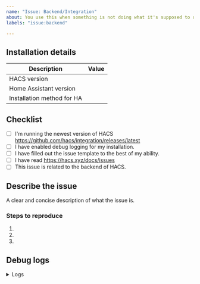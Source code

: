 ```yaml
---
name: "Issue: Backend/Integration"
about: You use this when something is not doing what it's supposed to do.
labels: "issue:backend"

---
```

<!-- Learn how to submit an issue here https://hacs.xyz/docs/issues -->
<!-- Before you open a new issue, search through the existing issues to see if others have had the same problem.-->

## Installation details
<!-- In the table below you are expected to add information under the "Value" part -->

Description                | Value
---------------------------| ------------------------------
HACS version               |
Home Assistant version     |
Installation method for HA |


## Checklist
<!-- You need to check ALL these boxes (tasks), if you do not do that, your issue are incomplete and may be closed -->

- [ ] I'm running the newest version of HACS https://github.com/hacs/integration/releases/latest
- [ ] I have enabled debug logging for my installation.
- [ ] I have filled out the issue template to the best of my ability.
- [ ] I have read https://hacs.xyz/docs/issues
- [ ] This issue is related to the backend of HACS.

## Describe the issue

A clear and concise description of what the issue is.


### Steps to reproduce
<!-- Without steps to reproduce, it will be hard to fix, it is verry important that you fill out this part, issues without it will be closed -->

1.
1.
1.


## Debug logs
<!-- To enable debug logs check this https://hacs.xyz/docs/basic/logs -->

<details>
  <summary>Logs</summary>

```text

PASTE YOUR DEBUG LOGS HERE

```

</details>

<!-- IssueTemplateID: issue_backend -->